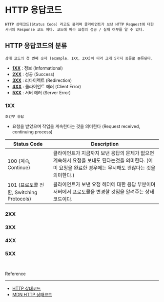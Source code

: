# HTTP 응답코드

`HTTP 상태코드(Status Code) 라고도 불리며 클라이언트가 보낸 HTTP Request에 대한 서버의 Response 코드 이다. 코드에 따라 요청의 성공 / 실패 여부를 알 수 있다.`

## HTTP 응답코드의 분류

`상태 코드의 첫 번째 숫자 (example. 1XX, 2XX)에 따라 크게 5가지 종류로 분류된다.`

- [**1XX**](#1XX) : 정보 (Informational)
- [**2XX**](#2XX) : 성공 (Success)
- [**3XX**](#3XX) : 리다이렉트 (Redirection)
- [**4XX**](#4XX) : 쿨라이언트 에러 (Client Error)
- [**5XX**](#5XX) : 서버 에러 (Server Error)


### 1XX

`조건부 응답`

- 요청을 받았으며 작업을 계속한다는 것을 의미한다 (Request received, continuing process)

|Status Code|Description|
|---|---|
|100 (계속, Continue)|클라이언트가 지금까지 보낸 응답의 문제가 없으면 계속해서 요청을 보내도 된다는것을 의미한다. (이미 요청을 완료한 경우에는 무시해도 괜찮다는 것을 의미한다.)|
|101 (프로토콜 전환, Switching Protocols)|클라이언트가 보낸 요청 헤더에 대한 응답 부분이며 서버에서 프로토콜을 변경할 것임을 알려주는 상태코드이다.|

### 2XX

### 3XX

### 4XX

### 5XX

<br>

Reference

---

- [HTTP 상태코드](https://www.iana.org/assignments/http-status-codes/http-status-codes.xhtml)
- [MDN HTTP 상태코드](https://developer.mozilla.org/ko/docs/Web/HTTP/Status)